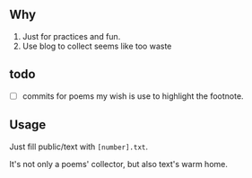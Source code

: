 ## Why

1. Just for practices and fun.
2. Use blog to collect seems like too waste

## todo

- [ ] commits for poems
  my wish is use <N> to highlight the footnote.


## Usage

Just fill public/text with `[number].txt`.

It's not only a poems' collector, but also text's warm home.
